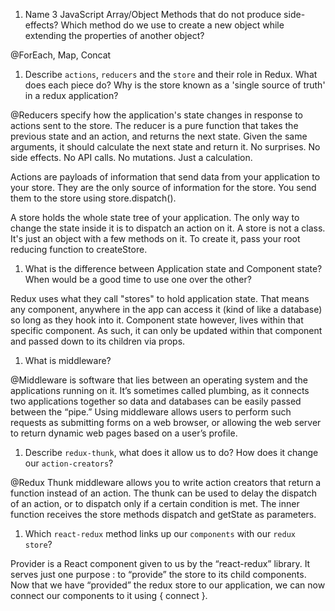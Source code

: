 1.  Name 3 JavaScript Array/Object Methods that do not produce side-effects? Which method do we use to create a new object while extending the properties of another object?

@ForEach, Map, Concat

1.  Describe `actions`, `reducers` and the `store` and their role in Redux. What does each piece do? Why is the store known as a 'single source of truth' in a redux application?

@Reducers specify how the application's state changes in response to actions sent to the store. 
The reducer is a pure function that takes the previous state and an action, and returns the next state.
Given the same arguments, it should calculate the next state and return it. No surprises. No side effects. No API calls. No mutations. Just a calculation.

Actions are payloads of information that send data from your application to your store. 
They are the only source of information for the store. You send them to the store using store.dispatch().

A store holds the whole state tree of your application. The only way to change the state inside it is to dispatch an action on it.
A store is not a class. It's just an object with a few methods on it. To create it, pass your root reducing function to createStore.



1.  What is the difference between Application state and Component state? When would be a good time to use one over the other?

Redux uses what they call "stores" to hold application state. That means any component, anywhere in the app can access it (kind of like a database) so long as they hook into it.
Component state however, lives within that specific component. As such, it can only be updated within that component and passed down to its children via props.


1.  What is middleware?

@Middleware is software that lies between an operating system and the applications running on it.  It’s sometimes called plumbing, as it connects two applications together so data and databases can be easily passed between the “pipe.” Using middleware allows users to perform such requests as submitting forms on a web browser, or allowing the web server to return dynamic web pages based on a user’s profile.

1.  Describe `redux-thunk`, what does it allow us to do? How does it change our `action-creators`?

@Redux Thunk middleware allows you to write action creators that return a function instead of an action. The thunk can be used to delay the dispatch of an action, or to dispatch only if a certain condition is met. The inner function receives the store methods dispatch and getState as parameters.

1.  Which `react-redux` method links up our `components` with our `redux store`?

Provider is a React component given to us by the “react-redux” library. It serves just one purpose : to “provide” the store to its child components. Now that we have “provided” the redux store to our application, we can now connect our components to it using { connect }.

